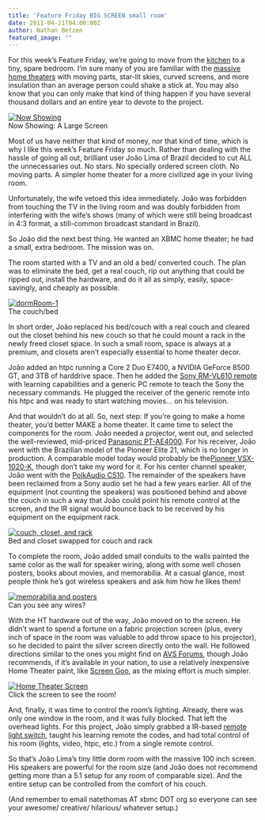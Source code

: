 ```yaml
---
title: 'Feature Friday BIG SCREEN small room'
date: 2011-04-21T04:00:00Z
author: Nathan Betzen
featured_image: ""
---
```

For this week’s Feature Friday, we’re going to move from the [kitchen](/article/feature-friday-kitchen-hi-fi "The Kitchen Hi-Fi") to a tiny, spare bedroom. I’m sure many of you are familiar with the [massive home theaters](https://www.avsforum.com/threads/sandmans-home-theater-construction-begins.574704/ "The Sandman Home Theater: Starting something big") with moving parts, star-lit skies, curved screens, and more insulation than an average person could shake a stick at. You may also know that you can only make that kind of thing happen if you have several thousand dollars and an entire year to devote to the project.

 [![Now Showing](/sites/default/files/uploads/dormRoom-21-300x225.jpg "Now Showing")](/sites/default/files/uploads/dormRoom-21.jpg)  
 Now Showing: A Large Screen

  Most of us have neither that kind of money, nor that kind of time, which is why I like this week’s Feature Friday so much. Rather than dealing with the hassle of going all out, brilliant user João Lima of Brazil decided to cut ALL the unnecessaries out. No stars. No specially ordered screen cloth. No moving parts. A simpler home theater for a more civilized age in your living room.

 Unfortunately, the wife vetoed this idea immediately. João was forbidden from touching the TV in the living room and was doubly forbidden from interfering with the wife’s shows (many of which were still being broadcast in 4:3 format, a still-common broadcast standard in Brazil).

 So João did the next best thing. He wanted an XBMC home theater; he had a small, extra bedroom. The mission was on.

 The room started with a TV and an old a bed/ converted couch. The plan was to eliminate the bed, get a real couch, rip out anything that could be ripped out, install the hardware, and do it all as simply, easily, space-savingly, and cheaply as possible.

 [![](/sites/default/files/uploads/dormRoom-1-300x225.jpg "dormRoom-1")](/sites/default/files/uploads/dormRoom-1.jpg)  
 The couch/bed

  In short order, João replaced his bed/couch with a real couch and cleared out the closet behind his new couch so that he could mount a rack in the newly freed closet space. In such a small room, space is always at a premium, and closets aren’t especially essential to home theater decor.

 João added an htpc running a Core 2 Duo E7400, a NVIDIA GeForce 8500 GT, and 3TB of harddrive space. Then he added the [Sony RM-VL610 remote](https://www.amazon.com/gp/product/B00385XUG0/ref=as_li_ss_tl?ie=UTF8&amp;amp;tag=thfefi02-20&amp;amp;linkCode=as2&amp;amp;camp=217145&amp;amp;creative=399349&amp;amp;creativeASIN=B00385XUG0 "Sony RM-VL620 Remote") with learning capabilities and a generic PC remote to teach the Sony the necessary commands. He plugged the receiver of the generic remote into his htpc and was ready to start watching movies… on his television.

 And that wouldn’t do at all. So, next step: If you’re going to make a home theater, you’d better MAKE a home theater. It came time to select the components for the room. João needed a projector, went out, and selected the well-reviewed, mid-priced [Panasonic PT-AE4000](https://www.amazon.com/gp/product/B002W7CW32/ref=as_li_ss_tl?ie=UTF8&amp;amp;tag=thfefi02-20&amp;amp;linkCode=as2&amp;amp;camp=217145&amp;amp;creative=399349&amp;amp;creativeASIN=B002W7CW32 "Panasonic PT-AE4000U"). For his receiver, João went with the Brazilian model of the Pioneer Elite 21, which is no longer in production. A comparable model today would probably be the[Pioneer VSX-1020-K](https://www.amazon.com/gp/product/B0039XQQX0/ref=as_li_ss_tl?ie=UTF8&amp;amp;tag=thfefi02-20&amp;amp;linkCode=as2&amp;amp;camp=217145&amp;amp;creative=399349&amp;amp;creativeASIN=B0039XQQX0 "Pioneer VSX-1020-K"), though don’t take my word for it. For his center channel speaker, João went with the [PolkAudio CS10](https://www.amazon.com/gp/product/B0018QROM2/ref=as_li_ss_tl?ie=UTF8&amp;amp;tag=thfefi02-20&amp;amp;linkCode=as2&amp;amp;camp=217145&amp;amp;creative=399349&amp;amp;creativeASIN=B0018QROM2 "PolkAudio CS10 "). The remainder of the speakers have been reclaimed from a Sony audio set he had a few years earlier. All of the equipment (not counting the speakers) was positioned behind and above the couch in such a way that João could point his remote control at the screen, and the IR signal would bounce back to be received by his equipment on the equipment rack.

 [![couch, closet, and rack](/sites/default/files/uploads/dormRoom-4-300x225.jpg "couch, closet, and rack")](/sites/default/files/uploads/dormRoom-4.jpg)  
 Bed and closet swapped for couch and rack

  To complete the room, João added small conduits to the walls painted the same color as the wall for speaker wiring, along with some well chosen posters, books about movies, and memorabilia. At a casual glance, most people think he’s got wireless speakers and ask him how he likes them!

 [![memorabilia and posters](/sites/default/files/uploads/dormRoom-5-300x225.jpg "memorabilia and posters")](/sites/default/files/uploads/dormRoom-5.jpg)  
 Can you see any wires?

  With the HT hardware out of the way, João moved on to the screen. He didn’t want to spend a fortune on a fabric projection screen (plus, every inch of space in the room was valuable to add throw space to his projector), so he decided to paint the silver screen directly onto the wall. He followed directions similar to the ones you might find on [AVS Forums](https://www.avsforum.com/threads/a-simple-screen-paint-solution.662348/ "How to paint a great HT Screen"), though João recommends, if it’s available in your nation, to use a relatively inexpensive Home Theater paint, like [Screen Goo](https://goosystemsglobal.com/indexeec7.html?cont=screen "Screen Goo"), as the mixing effort is much simpler.

 [![Home Theater Screen](/sites/default/files/uploads/dormRoom-3-300x225.jpg "Home Theater Screen")](https://www.youtube.com/v/LcpDPOHMj7Y)  
 Click the screen to see the room!

  And, finally, it was time to control the room’s lighting. Already, there was only one window in the room, and it was fully blocked. That left the overhead lights. For this project, João simply grabbed a IR-based [remote light switch](https://www.amazon.com/gp/product/B000JJYJMM/ref=as_li_ss_tl?ie=UTF8&amp;amp;tag=thfefi02-20&amp;amp;linkCode=as2&amp;amp;camp=217145&amp;amp;creative=399349&amp;amp;creativeASIN=B000JJYJMM "IR Remote Light Switch"), taught his learning remote the codes, and had total control of his room (lights, video, htpc, etc.) from a single remote control.

 So that’s João Lima’s tiny little dorm room with the massive 100 inch screen. His speakers are powerful for the room size (and João does not recommend getting more than a 5.1 setup for any room of comparable size). And the entire setup can be controlled from the comfort of his couch.

 (And remember to email natethomas AT xbmc DOT org so everyone can see your awesome/ creative/ hilarious/ whatever setup.)

 